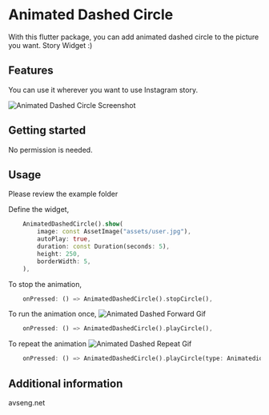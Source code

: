 # Animated Dashed Circle

With this flutter package, you can add animated dashed circle to the picture you want. Story Widget :)

## Features

You can use it wherever you want to use Instagram story.

![Animated Dashed Circle Screenshot](https://avseng.net/animated_dashed/screenshot.png)

## Getting started

No permission is needed.

## Usage 

Please review the example folder

Define the widget,
```dart
    AnimatedDashedCircle().show(
        image: const AssetImage("assets/user.jpg"),
        autoPlay: true,
        duration: const Duration(seconds: 5),
        height: 250,
        borderWidth: 5,
    ),
```

To stop the animation,
```dart
    onPressed: () => AnimatedDashedCircle().stopCircle(),
```

To run the animation once,
![Animated Dashed Forward Gif](https://avseng.net/animated_dashed/forward.gif)
```dart
    onPressed: () => AnimatedDashedCircle().playCircle(),
```

To repeat the animation
![Animated Dashed Repeat Gif](https://avseng.net/animated_dashed/repeat.gif)
```dart
    onPressed: () => AnimatedDashedCircle().playCircle(type: AnimatedionDashedCircleType.repeat),
```


## Additional information

avseng.net
